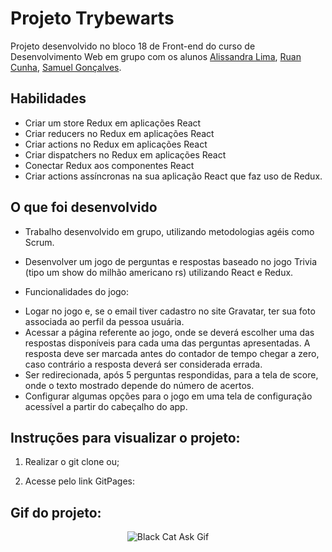 # Projeto Trybewarts
Projeto desenvolvido no bloco 18 de Front-end do curso de Desenvolvimento Web em grupo com os alunos [Alissandra Lima](https://github.com/anaualima), [Ruan Cunha](https://github.com/RuanCunha), [Samuel Gonçalves](https://github.com/samuel5g).


## Habilidades

- Criar um store Redux em aplicações React
- Criar reducers no Redux em aplicações React
- Criar actions no Redux em aplicações React
- Criar dispatchers no Redux em aplicações React
- Conectar Redux aos componentes React
- Criar actions assíncronas na sua aplicação React que faz uso de Redux.


## O que foi desenvolvido

- Trabalho desenvolvido em grupo, utilizando metodologias agéis como Scrum.

- Desenvolver um jogo de perguntas e respostas baseado no jogo Trivia (tipo um show do milhão americano rs) utilizando React e Redux.

* Funcionalidades do jogo:
- Logar no jogo e, se o email tiver cadastro no site Gravatar, ter sua foto associada ao perfil da pessoa usuária.
- Acessar a página referente ao jogo, onde se deverá escolher uma das respostas disponíveis para cada uma das perguntas apresentadas. A resposta deve ser marcada antes do contador de tempo chegar a zero, caso contrário a resposta deverá ser considerada errada.
- Ser redirecionada, após 5 perguntas respondidas, para a tela de score, onde o texto mostrado depende do número de acertos.
- Configurar algumas opções para o jogo em uma tela de configuração acessível a partir do cabeçalho do app.


## Instruções para visualizar o projeto:

1. Realizar o git clone ou;

2. Acesse pelo link GitPages: 

## Gif do projeto:
<p align="center">
  <img  src="" alt="Black Cat Ask Gif"/>
</p>